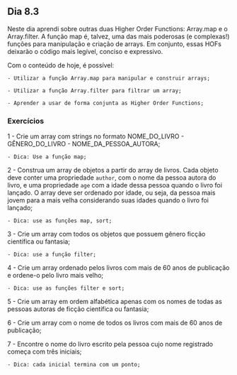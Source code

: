 ## Dia 8.3

Neste dia aprendi sobre outras duas Higher Order Functions: Array.map e o Array.filter.
A função map é, talvez, uma das mais poderosas (e complexas!) funções para manipulação e criação de arrays. Em conjunto, essas HOFs deixarão o código mais legível, conciso e expressivo.

Com o conteúdo de hoje, é possível:

    - Utilizar a função Array.map para manipular e construir arrays;
    
    - Utilizar a função Array.filter para filtrar um array;
    
    - Aprender a usar de forma conjunta as Higher Order Functions;


### Exercícios 

1 - Crie um array com strings no formato NOME_DO_LIVRO - GÊNERO_DO_LIVRO - NOME_DA_PESSOA_AUTORA;

    - Dica: Use a função map;

2 - Construa um array de objetos a partir do array de livros. Cada objeto deve conter uma propriedade `author`, com o nome da pessoa autora do livro, e uma propriedade `age` com a idade dessa pessoa quando o livro foi lançado. O array deve ser ordenado por idade, ou seja, da pessoa mais jovem para a mais velha considerando suas idades quando o livro foi lançado;

    - Dica: use as funções map, sort;

3 - Crie um array com todos os objetos que possuem gênero ficção científica ou fantasia;

    - Dica: use a função filter;

4 - Crie um array ordenado pelos livros com mais de 60 anos de publicação e ordene-o pelo livro mais velho;

    - Dica: use as funções filter e sort;

5 - Crie um array em ordem alfabética apenas com os nomes de todas as pessoas autoras de ficção científica ou fantasia;

6 - Crie um array com o nome de todos os livros com mais de 60 anos de publicação;

7 - Encontre o nome do livro escrito pela pessoa cujo nome registrado começa com três iniciais;

    - Dica: cada inicial termina com um ponto;